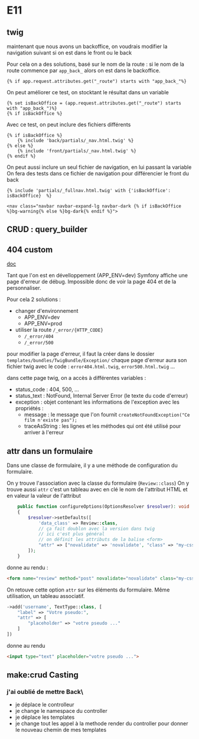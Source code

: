 # E11

## twig

maintenant que nous avons un backoffice, on voudrais modifier la navigation suivant si on est dans le front ou le back

Pour cela on a des solutions, basé sur le nom de la route : si le nom de la route commence par `app_back_` alors on est dans le backoffice.

```twig
{% if app.request.attributes.get("_route") starts with "app_back_"%}
```

On peut améliorer ce test, on stocktant le résultat dans un variable

```twig
{% set isBackOffice = (app.request.attributes.get("_route") starts with "app_back_")%}
{% if isBackOffice %}
```

Avec ce test, on peut inclure des fichiers différents

```twig
{% if isBackOffice %}
    {% include 'back/partials/_nav.html.twig' %}
{% else %}
    {% include 'front/partials/_nav.html.twig' %}
{% endif %}
```

On peut aussi inclure un seul fichier de navigation, en lui passant la variable
On fera des tests dans ce fichier de navigation pour différencier le front du back

```twig
{% include 'partials/_fullnav.html.twig' with {'isBackOffice': isBackOffice}  %}
```

```twig
<nav class="navbar navbar-expand-lg navbar-dark {% if isBackOffice %}bg-warning{% else %}bg-dark{% endif %}">
```

## CRUD : query_builder

## 404 custom

[doc](https://symfony.com/doc/current/controller/error_pages.html)

Tant que l'on est en dévelloppement (APP_ENV=dev) Symfony affiche une page d'erreur de débug.
Impossible donc de voir la page 404 et de la personnaliser.

Pour cela 2 solutions :

* changer d'environnement
  * APP_ENV=dev
  * APP_ENV=prod
* utiliser la route `/_error/{HTTP_CODE}`
  * `/_error/404`
  * `/_error/500`

pour modifier la page d'erreur, il faut la créer dans le dossier `templates/bundles/TwigBundle/Exception/`
chaque page d'erreur aura son fichier twig avec le code : `error404.html.twig`, `error500.html.twig` ...

dans cette page twig, on a accès à différentes variables :

* status_code : 404, 500, ...
* status_text : NotFound, Internal Server Error (le texte du code d'erreur)
* exception : objet contenant les informations de l'exception avec les propriétés :
  * message : le message que l'on fournit `createNotFoundException("Ce film n'existe pas");`
  * traceAsString : les lignes et les méthodes qui ont été utilisé pour arriver à l'erreur

## attr dans un formulaire

Dans une classe de formulaire, il y a une méthode de configuration du formulaire.

On y trouve l'association avec la classe du formulaire (`Review::class`)
On y trouve aussi `attr`
c'est un tableau avec en clé le nom de l'attribut HTML et en valeur la valeur de l'attribut

```php
    public function configureOptions(OptionsResolver $resolver): void
    {
        $resolver->setDefaults([
            'data_class' => Review::class,
            // ça fait doublon avec la version dans twig
            // ici c'est plus général
            // on définit les attributs de la balise <form> 
            "attr" => ["novalidate" => 'novalidate', "class" => "my-css-class"]
        ]);
    }
```

donne au rendu :

```html
<form name="review" method="post" novalidate="novalidate" class="my-css-class">
```

On retouve cette option `attr` sur les éléments du formulaire.
Même utilisation, un tableau associatif.

```php
->add('username', TextType::class, [
    "label" => "Votre pseudo:",
    "attr" => [
        "placeholder" => "votre pseudo ..."
    ]
])
```

donne au rendu

```html
<input type="text" placeholder="votre pseudo ...">
```

## make:crud Casting

### j'ai oublié de mettre Back\

* je déplace le controlleur
* je change le namespace du controller
* je déplace les templates
* je change tout les appel à la methode render du controller pour donner le nouveau chemin de mes templates
